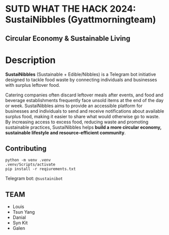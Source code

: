 # SUTD WHAT THE HACK 2024: SustaiNibbles (Gyattmorningteam)
## Circular Economy & Sustainable Living

# Description
**SustaiNibbles** (Sustainable + Edible/Nibbles) is a Telegram bot initiative designed to tackle food waste by connecting individuals and businesses with surplus leftover food. 

Catering companies often discard leftover meals after events, and food and beverage establishments frequently face unsold items at the end of the day or week. SustaiNibbles aims to provide an accessible platform for businesses and individuals to send and receive notifications about available surplus food, making it easier to share what would otherwise go to waste. By increasing access to excess food, reducing waste and promoting sustainable practices, SustaiNibbles helps **build a more circular economy, sustainable lifestyle and resource-efficient community**.

## Contributing
```
python -m venv .venv
.venv/Scripts/activate
pip install -r reqiurements.txt
```

Telegram bot: `@sustainibot`

## TEAM
- Louis 
- Tsun Yang 
- Danial
- Syn Kit 
- Galen
